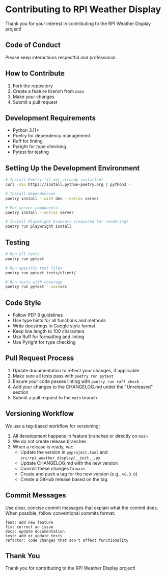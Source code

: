 # Contributing to RPI Weather Display

Thank you for your interest in contributing to the RPI Weather Display project!

## Code of Conduct

Please keep interactions respectful and professional.

## How to Contribute

1. Fork the repository
2. Create a feature branch from `main`
3. Make your changes
4. Submit a pull request

## Development Requirements

- Python 3.11+
- Poetry for dependency management
- Ruff for linting
- Pyright for type checking
- Pytest for testing

## Setting Up the Development Environment

```bash
# Install Poetry (if not already installed)
curl -sSL https://install.python-poetry.org | python3 -

# Install dependencies
poetry install --with dev --extras server

# For server components
poetry install --extras server

# Install Playwright browsers (required for rendering)
poetry run playwright install
```

## Testing

```bash
# Run all tests
poetry run pytest

# Run specific test files
poetry run pytest tests/client/

# Run tests with coverage
poetry run pytest --cov=src
```

## Code Style

- Follow PEP 8 guidelines
- Use type hints for all functions and methods
- Write docstrings in Google style format
- Keep line length to 100 characters
- Use Ruff for formatting and linting
- Use Pyright for type checking

## Pull Request Process

1. Update documentation to reflect your changes, if applicable
2. Make sure all tests pass with `poetry run pytest`
3. Ensure your code passes linting with `poetry run ruff check .`
4. Add your changes to the CHANGELOG.md under the "Unreleased" section
5. Submit a pull request to the `main` branch

## Versioning Workflow

We use a tag-based workflow for versioning:

1. All development happens in feature branches or directly on `main`
2. We do not create release branches
3. When a release is ready, we:
   - Update the version in `pyproject.toml` and `src/rpi_weather_display/__init__.py`
   - Update CHANGELOG.md with the new version
   - Commit these changes to `main`
   - Create and push a tag for the new version (e.g., `v0.3.0`)
   - Create a GitHub release based on the tag

## Commit Messages

Use clear, concise commit messages that explain what the commit does. When possible, follow conventional commits format:

```
feat: add new feature
fix: correct an issue
docs: update documentation
test: add or update tests
refactor: code changes that don't affect functionality
```

## Thank You

Thank you for contributing to the RPI Weather Display project!